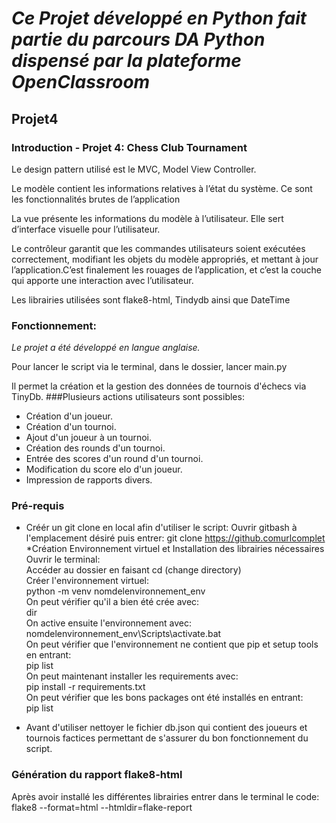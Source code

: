 # *Ce Projet développé en Python fait partie du parcours DA Python dispensé par la plateforme OpenClassroom*
## Projet4 

### Introduction - Projet 4: Chess Club Tournament
Le design pattern utilisé est le MVC, Model View Controller.

Le modèle contient les informations relatives à l’état du système. Ce sont les fonctionnalités brutes de l’application

La vue présente les informations du modèle à l’utilisateur. Elle sert d’interface visuelle pour l’utilisateur.

Le contrôleur garantit que les commandes utilisateurs soient exécutées correctement, modifiant les objets du modèle appropriés, et mettant à jour l’application.C’est finalement les rouages de l’application, et c’est la couche qui apporte une interaction avec l’utilisateur. 

Les librairies utilisées sont flake8-html, Tindydb ainsi que DateTime

### Fonctionnement:
*Le projet a été développé en langue anglaise.*

Pour lancer le script via le terminal, dans le dossier, lancer main.py

Il permet la création et la gestion des données de tournois d'échecs via TinyDb.
###Plusieurs actions utilisateurs sont possibles:
* Création d'un joueur.
* Création d'un tournoi.
* Ajout d'un joueur à un tournoi.
* Création des rounds d'un tournoi.
* Entrée des scores d'un round d'un tournoi.
* Modification du score elo d'un joueur.
* Impression de rapports divers.



### Pré-requis
* Créér un git clone en local afin d'utiliser le script:
Ouvrir gitbash à l'emplacement désiré puis entrer:
	git clone https://github.comurlcomplet
*Création Environnement virtuel et Installation des librairies nécessaires  
 Ouvrir le terminal:  
	Accéder au dossier en faisant cd  (change directory)  
	Créer l'environnement virtuel:  
		python -m venv nomdelenvironnement_env  
	On peut vérifier qu'il a bien été crée avec:  
		dir  
	On active ensuite l'environnement avec:  
		nomdelenvironnement_env\Scripts\activate.bat  
	On peut vérifier que l'environnement ne contient que pip et setup tools en entrant:  
		pip list  
	On peut maintenant installer les requirements avec:  
		pip install -r requirements.txt  
	On peut vérifier que les bons packages ont été installés en entrant:  
		pip list  

* Avant d'utiliser nettoyer le fichier db.json qui contient des joueurs et tournois factices permettant de s'assurer du bon fonctionnement du script.

### Génération du rapport flake8-html
Après avoir installé les différentes librairies
entrer dans le terminal le code:
flake8 --format=html --htmldir=flake-report








